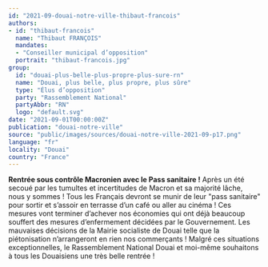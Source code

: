 ```yaml
---
id: "2021-09-douai-notre-ville-thibaut-francois"
authors:
- id: "thibaut-francois"
  name: "Thibaut FRANÇOIS"
  mandates: 
  - "Conseiller municipal d’opposition"
  portrait: "thibaut-francois.jpg"
group:
  id: "douai-plus-belle-plus-propre-plus-sure-rn"
  name: "Douai, plus belle, plus propre, plus sûre"
  type: "Élus d’opposition"
  party: "Rassemblement National"
  partyAbbr: "RN"
  logo: "default.svg"
date: "2021-09-01T00:00:00Z"
publication: "douai-notre-ville"
source: "public/images/sources/douai-notre-ville-2021-09-p17.png"
language: "fr"
locality: "Douai"
country: "France"
---
```


**Rentrée sous contrôle Macronien
avec le Pass sanitaire !**
Après un été secoué par les tumultes et incertitudes de Macron et sa majorité lâche, nous y sommes ! Tous les Français devront se munir de leur "pass sanitaire" pour sortir et s’assoir en terrasse d’un café ou aller au cinéma ! Ces mesures vont terminer d’achever nos économies qui ont déjà beaucoup souffert des mesures d’enfermement décidées par le Gouvernement.
Les mauvaises décisions de la Mairie socialiste de Douai telle que la piétonisation n’arrangeront en rien nos commerçants !
Malgré ces situations exceptionnelles, le Rassemblement National Douai et moi-même souhaitons à tous les Douaisiens une très belle rentrée !
